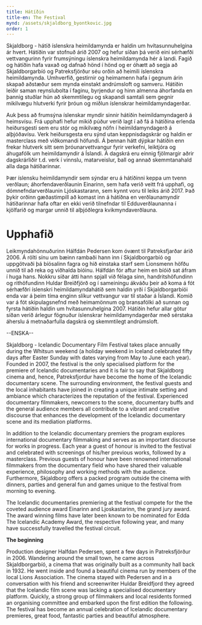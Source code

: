 ```yaml
---
title: Hátíðin
title-en: The Festival
mynd: /assets/skjaldborg_byontkovic.jpg
order: 1
---
```

Skjaldborg - hátíð íslenskra heimildamynda er haldin um hvítasunnuhelgina ár hvert. Hátíðin var stofnuð árið 2007 og hefur síðan þá verið eini sérhæfði vettvangurinn fyrir frumsýningu íslenskra heimildamynda hér á landi. Fagið og hátíðin hafa vaxað og dafnað hönd í hönd og er óhætt að segja að Skjaldborgarbíó og Patreksfjörður séu orðin að heimili íslenskra heimildamynda. Umhverfið, gestirnir og heimamenn hafa í gegnum árin skapað aðstæður sem mynda einstakt andrúmsloft og samveru. Hátíðin leiðir saman reynslubolta í faginu, byrjendur og hinn almenna áhorfanda en þannig stuðlar hún að skemmtilegu og skapandi samtali sem gegnir mikilvægu hlutverki fyrir þróun og miðlun íslenskrar heimildamyndagerðar.

Auk þess að frumsýna íslenskar myndir sinnir hátíðin heimildamyndagerð á heimsvísu. Frá upphafi hefur mikið púður verið lagt í að fá á hátíðina erlenda heiðursgesti sem eru stór og mikilvæg nöfn í heimildamyndagerð á alþjóðavísu. Verk heiðursgesta eru sýnd utan keppnisdagskrár og haldin er masterclass með viðkomandi höfundi. Á þennan hátt dýpkar hátíðin enn frekar hlutverk sitt sem þróunarvettvangur fyrir verkefni, leiktjóra og áhugafólk um heimildamyndir á Íslandi. Á dagskrá eru einnig fjölmargir aðrir dagskrárliðir t.d. verk í vinnslu, matarveislur, ball og annað skemmtanahald alla daga hátíðarinnar. 

Þær íslensku heimildamyndir sem sýndar eru á hátíðinni keppa um tvenn verðlaun; áhorfendaverðlaunin Einarinn, sem hafa verið veitt frá upphafi, og dómnefndarverðlaunin Ljóskastarann, sem kynnt voru til leiks árið 2017. Það þykir orðinn gæðastimpill að komast inn á hátíðna en verðlaunamyndir hátíðarinnar hafa oftar en ekki verið tilnefndar til Edduverðlaunanna í kjölfarið og margar unnið til alþjóðlegra kvikmyndaverðlauna.

# Upphafið

Leikmyndahönnuðurinn Hálfdán Pedersen kom óvænt til Patreksfjarðar árið 2006. Á rölti sínu um bæinn rambaði hann inn í Skjaldborgarbíó og uppgötvaði þá bíósalinn fagra og hið einstaka starf sem Lionsmenn höfðu unnið til að reka og viðhalda bíóinu. Hálfdán fór aftur heim en bíóið sat áfram í huga hans. Nokkru síðar átti hann spjall við félaga sinn, handritshöfundinn og rithöfundinn Huldar Breiðfjörð og í sameiningu ákváðu þeir að koma á fót sérhæfðri íslenskri heimildamyndahátíð sem haldin yrði í Skjaldborgarbíói enda var á þeim tíma enginn slíkur vettvangur var til staðar á Íslandi. Komið var á fót skipulagsnefnd með heimamönnum og bransafólki að sunnan og fyrsta hátíðin haldin um hvítasunnuhelgina 2007. Hátíðin hefur allar götur síðan verið árlegur fögnuður íslenskrar heimildamyndagerðar með sérstaka áherslu á metnaðarfulla dagskrá og skemmtilegt andrúmsloft.

\--ENSKA--

Skjaldborg - Icelandic Documentary Film Festival takes place annually during the Whitsun weekend (a holiday weekend in Iceland celebrated fifty days after Easter Sunday with dates varying from May to June each year). Founded in 2007, the festival is the only specialised platform for the premiere of Icelandic documentaries and it is fair to say that Skjaldborg cinema and, hence, Patreksfjordur have become the home of the Icelandic documentary scene. The surrounding environment, the festival guests and the local inhabitants have joined in creating a unique intimate setting and ambiance which characterizes the reputation of the festival. Experienced documentary filmmakers, newcomers to the scene, documentary buffs and the general audience members all contribute to a vibrant and creative discourse that enhances the development of the Icelandic documentary scene and its mediation platforms.

In addition to the Icelandic documentary premiers the program explores international documentary filmmaking and serves as an important discourse for works in progress. Each year a guest of honour is invited to the festival and celebrated with screenings of his/her previous works, followed by a masterclass. Previous guests of honour have been renowned international filmmakers from the documentary field who have shared their valuable experience, philosophy and working methods with the audience. Furthermore, Skjaldborg offers a packed program outside the cinema with dinners, parties and general fun and games unique to the festival from morning to evening.

The Icelandic documentaries premiering at the festival compete for the the coveted audience award Einarinn and Ljoskastarinn, the grand jury award. The award winning films have later been known to be nominated for Edda The Icelandic Academy Award, the respective following year, and many have successfully travelled the festival circuit.

**The beginning**

Production designer Halfdan Pedersen, spent a few days in Patreksfjörður in 2006. Wandering around the small town, he came across Skjaldborgarbíó, a cinema that was originally built as a community hall back in 1932. He went inside and found a beautiful cinema run by members of the local Lions Association. The cinema stayed with Pedersen and in a conversation with his friend and screenwriter Huldar Breidfjord they agreed that the Icelandic film scene was lacking a specialised documentary platform. Quickly, a strong group of filmmakers and local residents formed an organising committee and embarked upon the first edition the following. The festival has become an annual celebration of Icelandic documentary premieres, great food, fantastic parties and beautiful atmosphere.
